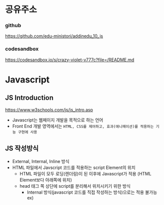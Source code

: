 # 공유주소

### github

https://github.com/edu-ministori/addinedu_10_js

### codesandbox

https://codesandbox.io/s/crazy-violet-v777c?file=/README.md

# Javascript

## JS Introduction

https://www.w3schools.com/js/js_intro.asp

- Javascript는 웹페이지 개발을 목적으로 하는 언어
- Front End 개발 영역에서는 `HTML, CSS를 제어하고, 효과(애니메이션)를 적용하는 기능 구현에 사용`

## JS 작성방식

- External, Internal, Inline 방식
- HTML 파일에서 Javscript 코드를 적용하는 script Element의 위치
  - HTML 파일이 모두 로딩(렌더링)이 된 이후에 Javascript가 적용
    (HTML Element보다 아래쪽에 위치)
  - head 태그 쪽 상단에 script를 분리해서 위치시키기 위한 방식
    - Internal 방식(javascript 코드를 직접 작성하는 방식)으로는 적용 불가능 ex) <script>...<script>
    - External 방식 : script 태그에 defer attribute를 사용
      - 상단에 위치하더라도 defer attribute를 사용하면, HTML Element가 모두 로딩된 이후에 javascript 코드를 실행

## Javascript 언어를 공부하는 방법(순서)

> 언어적 관점
>
> - 프로그래밍 언어 문법
> - 일반적 알고리즘
>
> 활용적 관점
>
> - 활용 목적 : 웹 개발, 소프트웨어 개발, 게임 개발 / 사용 소프트웨어의 목적

```
Ex)

웹 FrontEnd 개발 : Javascript
1) 언어적 관점 : Javascript 문법
2) 활용적 관점 : 브라우저, HTML, CSS 연관 관계 => 서비스 개발

게임 개발 => 유니티/언리얼엔진 게임엔진 소프트웨어 => C#/C++
1) 언어적 관점 : C#/C++ 문법
2) 활용적 관점 : 게임엔진 소프트웨어에 적용, 게임프로그래밍 최적화

```

## Javascript(ECMAScript) Version

- ES5
- ES6

## ES6에서 추가된 내용

- 변수 개념 확장
- class 개념 추가
- 함수 사용 방식 확장
- 프레임워크, 라이브러리(ReactJS, NodeJS)에 사용됨

## Javascript

### 문법

- 변수 / 데이터 / 연산자
- 명령문(구문)
- 함수
- 배열/객체/class
- 추가문법

### Javascript 활용

- 이벤트
- HTML, CSS 와의 관계(제어)

## Javascript 문법

### JS variables

https://www.w3schools.com/js/js_variables.asp

> 변수
>
> - 변하는 수
> - 수(값:데이터)가 저장되는 공간

```
변수정의(선언)키워드(예약어) 변수이름= 초기값;

var a = 10;
```

> var
>
> - 변수 선언
> - 변수 값 변경 가능

```
Naming 표기법
- 동일한 이름 여러번 사용될 수 없음
- 여러단어를 사용해서 네이밍을 할 때 단어와 단어를 구분 : 가독성

snake case : car_person_name - File/Folder
kebab case : car-person-name - HTML/ id, class
camel case : carPersonName - javascript 변수, 함수
pascal case : CarPersonName - javascript Class
```

### JS Let, Const

https://www.w3schools.com/js/js_let.asp
https://www.w3schools.com/js/js_const.asp

- ES6에서 추가된 변수 선언 키워드

```
let a = 0;

const b = 'a';
```

> let
>
> - 변수 선언
> - 초기화 변수 값 변경 가능

> const(constant)
>
> - 변수 선언
> - 초기화 변수 값 변경 불가능
> - 복잡한 데이터를 간단한 변수 이름으로 대체사용하기 위한 경우

### JS Data type

https://www.w3schools.com/js/js_datatypes.asp

- 숫자, 문자, 객체

> 숫자
>
> - 숫자 데이터 : 정수, 실수

> 문자
>
> - 문자 데이터 : 문자(character), 문자열(string)

> boolean(논리데이터)
>
> - 참(true), 거짓(false) 두 가지 결과 값을 가지고 있는 타입

> 배열
>
> - 데이터 여러개가 나열된 집합

> 객체
>
> - 데이터 집합

> Javascript 데이터 타입을 구분하지 않음
>
> - 변수 선언시 구분하지 않음
> - 데이터 상세 타입을 구분하지 않음

- js

```
var a = 1; // var - 값을 변경할 수 있는 변수 선언
let b = 1.5; // let - 값을 변경할 수 있는 변수 선언
let c = 'hello';
```

- java

```
int a = 1; // int - 정수형태의 값을 변경할 수 있는 변수 선언
short b = 1; // short - 2byte 크기의 정수형태의 값을 변경할 수 있는 변수 선언
float b = 1.1; // float - 실수형태의 값을 변경할 수 있는 변수 선언
String d = "hello" // String - 문자열 형태의 값을 변경할 수 있는 변수 선언
```

### JS operator(연산자)

> 할당 연산자

```
=
```

> 산술 연산자

```
+, *, /, -, %
% : 나머지 계산
Ex) 5 % 3 = 2

+ 연산자 활용
5 + 5 =  10
5 + 'a' = '5a' (연결연산)
```

> 비교 연산자
>
> - 결과값 : boolean(t/f)

```
== : 같다(크기)
=== : 같다(크기, 타입)
!= : 같지않다(크기)
!== : 같지않다(크기, 타입)
> : 크다
< : 작다
>= : 크거나 같다
<= : 작거나 같다
```

> 논리 연산자
>
> - 결과값 : boolean(t/f)

```
&& : AND
|| : OR ( | -> pipe)
! : NOT

a > 5 && a < 10 : a는 5보다 크고 10보다 작다
a < 5 || a > 10 : a는 5보다 작거나 10보다 크다
!(a < 5) : a가 5보다 작지 않다
```

> 산술 연산 + 할당 연산

```
a += 1 => a = a + 1
=> 변수 += 값 : 값만큼 일정한 증가 연산

a = a + 1;
a += 1;
a++; (증가연산)

a = a - 1;
a -= 1;
a--; (감소연산)

a++,a-- => 증감연산자
```

> 명령문(구문) : 프로그래밍 실행 흐름의 변화를 줄 수 있음
>
> - 분기문
> - 반복문

### JS Condition

https://www.w3schools.com/js/js_if_else.asp

> if : 조건문 / 분기문
>
> - 식의 결과값이 참이면 실행문 실행,

```
if(condition){
  실행문
}

condition : 결과값이 boolean 데이터인 식

if(a>10){} : a>10 => true/false

if(a+1){} : a+1 => 음수, 0, 양수 : 0(false) / 정수(true)

if(a){} : a => true / false or 0 / 정수

if(true){}

if(condition1) {
  실행문1
}else if(condition2){
  실행문2
}else{
  실행문3
}

else if : 필요시 사용, 여러번 반복 사용 가능
else : 필요시 사용, 마지막에 한번 사용 가능

```

### JS switch

https://www.w3schools.com/js/js_switch.asp

> switch : 분기문

```
switch(expresstion) {
  case 결과값1:
    실행문1;
    break;
  case 결과값2:
    실행문2;
    break;
  default:
    실행문3;
}

expresstion : 표현식, 결과값이 일반 데이터(숫자, 문자, 불리언)
```

### for loop (반복문)

https://www.w3schools.com/js/js_loop_for.asp

- for 반복문 : 반복 횟수를 정해서 반복 실행

```
for(statement1; statement2; statement3){

}

statement1 :  for 반복문 실행전 최소 1번 실행 구문
statement2 :  코드블럭을 실행하기 위한 조건식 구문
statement3 : 코드 블럭 실행 후 반복 실행되는 구문
=> 3개의 statement는 반복횟수를 결정하는데 연관되는 구문

for (let i = 0; i<3; i++){
  console.log('반복실행');
}

0) let i = 0 구문실행 => i = 0

1) i<3 비교식 실행 => true
2) 코드블럭 실행(1)
3) i++ 실행 => i = 1

1') i<3 => true
2') 코드블럭 실행(2)
3') i++ => i=2

1'') i<3 => true
2'') 코드블럭 실행(3)
3'') i++ => i = 3

1''') i<3 => false
반복 실행 종료

```

### break/ continue

- break

  - 루프 구문 바깥으로 빠져나가는 키워드(구문)

- continue
  - 해당 회차 실행을 건너뛰는 키워드(구문)

### while

- condition 이 true 일때만 반복실행하는 구문

```
while(condition){
  실행문
}
```

```
while 사용 예 : 로그인

** while(true){} => 무한루프
whlie(true){

  //로그인 시도
  if( 입력한 아이디 === 저장된 db 아이디 && 입력한 비밀번호 === 저장된 db 비밀번호){
    //로그인성공
    break;
  }
}
```

### JS function

https://www.w3schools.com/js/js_functions.asp

> 함수
>
> - 여러 실행 코드들을 하나로 묶어주는 역할
> - 특정 기능을 할 수 있는 코드 블럭 단위로 패키징
> - 특정 기능을 재사용하기 위해서 함수를 사용

> - 매개변수
>   - 함수에 넣어주는 재료
>   - 함수에 여러가지 매개변수를 넣어줌으로써 다양한 결과를 얻을 수 있음

> - return(반환값)
>   - 함수에서 처리된 결과 값
>   - 함수를 호출한 쪽으로 결과값을 되돌려줌

```
1. 함수선언
function 함수이름([매개변수]){
  // 실행 코드 블럭
  [리턴값]
}


2. 함수호출(실행)
함수이름();

** []: 생략가능
```

```
함수 선언 형식
function 함수이름(){
  // 코드블럭
}

let(const) 변수이름(함수이름) = function(){
  // 코드블럭
}

익명함수
function(){
  // 코드블럭
}

- 함수이름을 변수처럼 사용하는 경우
- 함수이름 필요없이 바로 실행하는 경우
```

### JS Array(배열)

https://www.w3schools.com/js/js_arrays.asp

- 개수가 많은 데이터를 대표되는 하나의 변수 이름으로 저장할 때 사용하는 데이터 타입

- 배열도 객체데이터

```
배열 선언
const cars = ['volvo','bmw','saab'];

// const 키워드를 사용해서 배열 선언시
// 배열 데이터의 원소는 변경, 추가, 삭제 가능
// 다른 배열 데이터로 변경은 불가능

ex) cars['hyundai', 'chevrolet', 'kia'] (X)
    cars[0] = 'hyundai' (O)

cars[0] => 'volvo'
cars[1] => 'bmw'
cars[2] => 'saab'

배열 접근(access)/ 변경 / 추가 / 삭제

변경
cars[0] = 'hyundai';

추가
cars.push('kia'); => 마지막 위치에 원소 추가

삭제
cars.pop(); => 마지막 원소 삭제

```

### JS Object

https://www.w3schools.com/js/js_objects.asp

- 데이터들을 어떤 대상에 가깝게 다루고자 할 때
- 객체데이터는 property, method
- 각각의 객체데이터는 name:value로 구성됨(key:value)
- 객체 메소드에 사용되는 this는 해당 객체를 의미함
- 객체 메소드에서 객체 프로퍼티를 사용할 땐 this를 사용해서 객체를 명시해야 함

```
객체 선언

const car = {
  type : 'Flat',
  model : '500',
  color : 'white',
  fullName : function(){
    return this.type + this.model
  }
}

객체 접근(access) / 추가 / 변경 / 삭제

console.log(car.type);

변경
car.type = 'kia';

추가
car.weight = '850kg';

삭제
delete car.model;
```

### JS Class(클래스)

https://www.w3schools.com/js/js_classes.asp

> Class
>
> - 객체 데이터를 생성하기 위한 설계도
> - 클래스를 사용해서 만든 객체 데이터 : Instance(인스턴스)
> - 클래스 이름은 대문자로 시작
> - this : 해당 클래스 객체를 의미

```
클래스 선언

class Car{
  constructor(name, year){ // 생성자 함수 => property 생성
    this.name = name; // this.name : 객체 property 이름 name
    this.year = year; // this.year : 객체 property 이름 year
  }

  printYear(){
    return this.year;
  }
}

let car1 = new Car('hyundai', 2021);
let car2 = new Car('Kia', 2022);

car1.name;
car1.printYear();

car2.year;
car2.printYear();
```

### JS scope

https://www.w3schools.com/js/js_scope.asp

> 변수 적용(접근) 범위
>
> - Block Scope : 블럭 범위 - 명령문/구문의 코드 블럭 영역
> - Function Scope : 함수 범위 - 함수 선언 영역
> - Global Scope : 전역 범위 - 프로그래밍 전체 영역

> 변수 Scope 적용 원리
>
> - 전역 영역, 함수 영역, 블럭 영역이 포함 관계로 되어 있을 때 적용가능
> - 포함하고 있는 큰 영역에서 선언된 변수는 포함되는 작은 영역에서는 사용 가능
> - 포함되는 작은 영역에서는 선언된 변수는 포함하는 큰 영역에서는 사용 불가능
> - 포함 관계로 되어 있지 않은 서로 다른 영역에서는 접근 불가능

### JS Arrow Function

https://www.w3schools.com/js/js_arrow_function.asp

```
let hello = function() {
  return 'Hello World';
}

let hello = () => {
  return 'Hello World';
}
```

> function으로 정의되는 일반함수와 화살표 함수는 this의 의미가 다름
>
> - 일반 함수는 최종적으로 함수를 호출한 대상의 객체 : this
> - 화살표 함수는 함수가 포함된 최상위 객체 : this

### JS JSON

https://www.w3schools.com/js/js_json.asp

### 내장객체

- javascript 언어 속에 미리 정의되어 있는 객체
- String, Array, Date, Math ...
- 내장객체의 property와 method를 사용해서 기능 실행

## Javascript 활용

### Event(이벤트)

https://www.w3schools.com/js/js_events.asp

- 사용자의 행동에 의해서 발생되는 변화의 신호
- 마우스, 키보드, 터치 관련 이벤트
- 이벤트 동작 흐름

  - 변화 발생
  - 변화와 관련된 이벤트(신호) 발생
  - 발생된 이벤트를 감지해서 상황에 맞는 기능/동작 실행

- 발생되는 이벤트 종류
- 이벤트 감지 함수
- 기능/동작 실행

> 이벤트 종류
>
> - 마우스 : click, mouse move, mouse over
> - 키보드 : key down(press), change

> 이벤트 감지 함수
>
> - addEventListener

```
사용방식
객체(DOM).addEventListener(이벤트 종류, 함수)
```

> 실행 함수
>
> - 함수 호출
> - 익명 함수

### HTML DOM(Document Object Model)

- Document(HTML 문서 : body 태그 안 모든 요소)
- HTML Element를 객체화 시킨 것
- DOM 사용해서 javascript가 HTML을 제어
  - DOM 객체에 포함된 property, method를 사용

> HTML Element 내용
>
> - HTML Element를 추가, 출력, 수정, 삭제
> - C(reate) R(ead) U(pdate) D(elete)
>
> HTML Element 효과
>
> - 시각적 효과 : 애니메이션, show/hide

> DOM(Document Object Model) 객체
>
> - document : HTML Element 중에서 가장 최상위 객체

> BOM(Browser Object Model) 객체
>
> - window : 브라우저 관련 최상위 객체

### DOM Access Method

> HTML4 API
>
> - id 이름으로 DOM Access : document.getElementById()
> - class 이름으로 DOM Access : document.getElementsByClassName()
> - tag 이름으로 DOM Access : document.getElementsByTagName()

> HTML5 API
>
> - 1개 DOM Access : document.querySelector('css 선택자 형식')
> - 여러개 DOM Access : document.querySelectorAll('css 선택자 형식')

### DOM Contents - CRUD

> Create(생성)
>
> - DOM 생성 : Javascript에서 HTML Element 동적(Dynamic) 생성
>
>   - HTML 직접 코딩 => 정적 코딩
>   - javascript로 HTML 코딩 => 동적 코딩
>
> - Text Contents 생성 추가 경우
>
>   - 1. HTML Element 동적 생성 => HTML Element 대상에 생성된 Element를 추가
>   - 2. Text 생성
>   - 3. 생성된 Element에 생성된 Text를 추가
>   - 4. HTML 문서에 있는 Element 대상에 생성된 Element를 추가
>
>   - 즉, 태그를 만들고, 콘텐츠를 만들고 태그에 콘텐츠를 넣고, HTML 문서에 특정부분에 만들어준 태그와 콘텐츠를 삽입

```
// Element 생성(1)
let pTag = document.createElement("p");

// Text 생성(2)
let text = document.createTextNode("Created Text Example");

// 생성된 Element에 생성된 Text를 추가(3)
pTag.appendChild(text);

// HTML 문서에 있는 대상에 추가(4)
const parent = document.querySelector(".parent");
parent.appendChild(pTag);
```

> Read

```
// 첫 번째 방법(createTextNode)
let paragraph = document.querySelector("p");
let sen = paragraph.innerHTML + "문장";
let text = document.createTextNode(sen);

const parent = document.querySelector(".parent");
parent.appendChild(text);


// 두 번째 방법(innerHTML)
const parent2 = document.querySelector(".parent2");
parent2.innerHTML = paragraph.innerHTML + "추가된 내용";
```

> Update

```
// innerHTML 사용
const paragraph = document.querySelector(".paragraph");
paragraph.innerHTML = "변경된 단락";
```

> Delete

```
//text만 제거
const para = document.querySelector(".paragraph");
para.innerHTML = "5";

//태그까지 제거(제거할 대상의 부모 요소를 통해서 제거)
const body = document.querySelector("body");
const para2 = document.querySelector(".paragraph2");
body.removeChild(para2);
```

### Form 요소

https://www.w3schools.com/html/html_forms.asp

- 클라이언트에서 작성한 내용을 서버에 전달할 때 사용하는 Element

> input
>
> - type='text'
> - type='button' / type="submit" / type='reset'

> button
>
> - input type button 과 사용 형식이 거의 같음
> - type="button" / type="submit" / type="reset"

```
<input type='button' value="버튼" /> // 일반 텍스트만 버튼 안에 넣을 수 있음
<button type='button'>버튼</button> // 이미지나 애니메이션을 버튼으로 변경할 수 있음

** 기능의 차이는 없음
** 활용도 측면에서 button 태그를 사용하는 것을 권장
```

> select
>
> - 숨겨진 목록에서 아이템 선택
